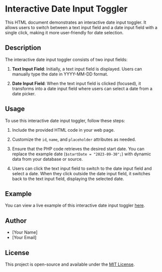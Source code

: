 # Interactive Date Input Toggler

This HTML document demonstrates an interactive date input toggler. It allows users to switch between a text input field and a date input field with a single click, making it more user-friendly for date selection.

## Description

The interactive date input toggler consists of two input fields:

1. **Text Input Field**: Initially, a text input field is displayed. Users can manually type the date in YYYY-MM-DD format.

2. **Date Input Field**: When the text input field is clicked (focused), it transforms into a date input field where users can select a date from a date picker.

## Usage

To use this interactive date input toggler, follow these steps:

1. Include the provided HTML code in your web page.

2. Customize the `id`, `name`, and `placeholder` attributes as needed.

3. Ensure that the PHP code retrieves the desired start date. You can replace the example date (`$startDate = "2023-09-30";`) with dynamic data from your database or source.

4. Users can click the text input field to switch to the date input field and select a date. When they click outside the date input field, it switches back to the text input field, displaying the selected date.

## Example

You can view a live example of this interactive date input toggler [here](link-to-your-live-example).

## Author

- [Your Name]
- [Your Email]

## License

This project is open-source and available under the [MIT License](LICENSE).

